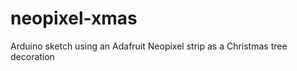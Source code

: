 neopixel-xmas
=============

Arduino sketch using an Adafruit Neopixel strip as a Christmas tree decoration
